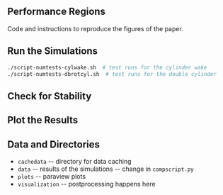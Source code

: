 Performance Regions
---

Code and instructions to reproduce the figures of the paper.

## Run the Simulations

```sh
./script-numtests-cylwake.sh  # test runs for the cylinder wake
./script-numtests-dbrotcyl.sh  # test runs for the double cylinder
```

## Check for Stability


## Plot the Results

## Data and Directories

 * `cachedata` -- directory for data caching
 * `data` -- results of the simulations -- change in `compscript.py`
 * `plots` -- paraview plots 
 * `visualization` -- postprocessing happens here
